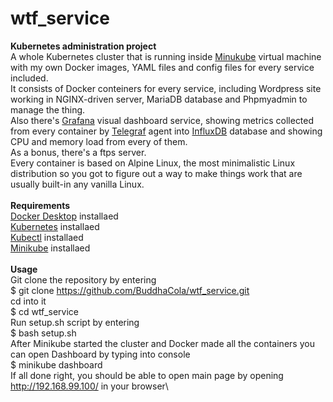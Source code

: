 # wtf_service
**Kubernetes administration project**\
A whole Kubernetes cluster that is running inside [Minukube](https://minikube.sigs.k8s.io/docs/) virtual machine with my own Docker images, YAML files and config files for every service included.\
It consists of Docker conteiners for every service, including Wordpress site working in NGINX-driven server, MariaDB database and Phpmyadmin to manage the thing.\
Also there's [Grafana](https://grafana.com/grafana/) visual dashboard service, showing metrics collected from every container by [Telegraf](https://www.influxdata.com/time-series-platform/telegraf/) agent into [InfluxDB](https://www.influxdata.com/products/influxdb/) database and showing CPU and memory load from every of them.\
As a bonus, there's a ftps server.\
Every container is based on Alpine Linux, the most minimalistic Linux distribution so you got to figure out a way to make things work that are usually built-in any vanilla Linux.\
\
**Requirements**\
[Docker Desktop](https://www.docker.com/products/docker-desktop) installaed\
[Kubernetes](https://kubernetes.io/releases/download/) installaed\
[Kubectl](https://kubernetes.io/docs/reference/kubectl/kubectl/) installaed\
[Minikube](https://minikube.sigs.k8s.io/docs/start/) installaed\
\
**Usage**\
Git clone the repository by entering\
$ git clone https://github.com/BuddhaCola/wtf_service.git \
cd into it\
$ cd wtf_service\
Run setup.sh script by entering\
$ bash setup.sh\
After Minikube started the cluster and Docker made all the containers you can open Dashboard by typing into console\
$ minikube dashboard\
If all done right, you should be able to open main page by opening http://192.168.99.100/ in your browser\
